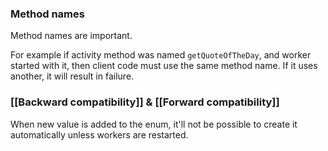 ### Method names

Method names are important.

For example if activity method was named `getQuoteOfTheDay`, and worker started with it, then client code must use the same method name. If it uses another, it will result in failure.

### [[Backward compatibility]] & [[Forward compatibility]]

When new value is added to the enum, it'll not be possible to create it automatically unless workers are restarted.
